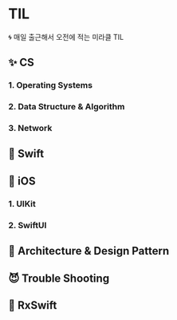 # TIL
🌀 매일 출근해서 오전에 적는 미라클 TIL


## ✨ CS

### 1. Operating Systems
### 2. Data Structure & Algorithm
### 3. Network


## 👀 Swift

## 🌴 iOS

### 1. UIKit
### 2. SwiftUI

## 🍰 Architecture & Design Pattern

## 😈 Trouble Shooting

## 🐢 RxSwift 

